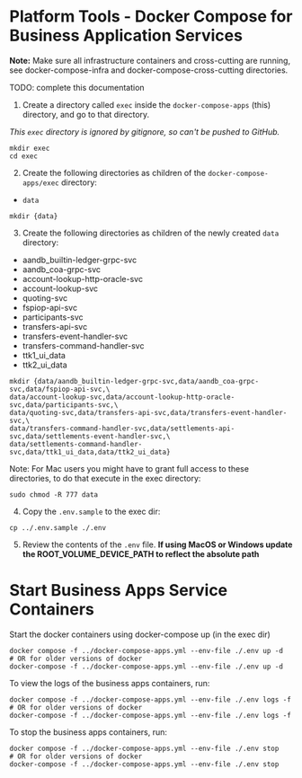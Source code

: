 # Platform Tools - Docker Compose for Business Application Services

**Note:** Make sure all infrastructure containers and cross-cutting are running, see docker-compose-infra and
docker-compose-cross-cutting directories. 

TODO: complete this documentation

1. Create a directory called `exec` inside the `docker-compose-apps` (this) directory, and go to that
   directory.

_This `exec` directory is ignored by gitignore, so can't be pushed to GitHub._

```shell
mkdir exec 
cd exec
```

2. Create the following directories as children of the `docker-compose-apps/exec` directory:

* `data`

```shell
mkdir {data}
```

3. Create the following directories as children of the newly created `data` directory:

* aandb_builtin-ledger-grpc-svc
* aandb_coa-grpc-svc
* account-lookup-http-oracle-svc
* account-lookup-svc
* quoting-svc
* fspiop-api-svc
* participants-svc
* transfers-api-svc
* transfers-event-handler-svc
* transfers-command-handler-svc
* ttk1_ui_data
* ttk2_ui_data

```shell
mkdir {data/aandb_builtin-ledger-grpc-svc,data/aandb_coa-grpc-svc,data/fspiop-api-svc,\
data/account-lookup-svc,data/account-lookup-http-oracle-svc,data/participants-svc,\
data/quoting-svc,data/transfers-api-svc,data/transfers-event-handler-svc,\
data/transfers-command-handler-svc,data/settlements-api-svc,data/settlements-event-handler-svc,\
data/settlements-command-handler-svc,data/ttk1_ui_data,data/ttk2_ui_data}
```

Note: For Mac users you might have to grant full access to these directories, to do that execute in the exec directory:
```shell
sudo chmod -R 777 data
```

4. Copy the `.env.sample` to the exec dir:

```shell
cp ../.env.sample ./.env
```

5. Review the contents of the `.env` file. **If using MacOS or Windows update the ROOT_VOLUME_DEVICE_PATH to reflect the absolute
   path**

# Start Business Apps Service Containers

Start the docker containers using docker-compose up (in the exec dir)

```shell
docker compose -f ../docker-compose-apps.yml --env-file ./.env up -d
# OR for older versions of docker
docker-compose -f ../docker-compose-apps.yml --env-file ./.env up -d
```

To view the logs of the business apps containers, run:

```shell
docker compose -f ../docker-compose-apps.yml --env-file ./.env logs -f
# OR for older versions of docker
docker-compose -f ../docker-compose-apps.yml --env-file ./.env logs -f
```

To stop the business apps containers, run:

```shell
docker compose -f ../docker-compose-apps.yml --env-file ./.env stop
# OR for older versions of docker
docker-compose -f ../docker-compose-apps.yml --env-file ./.env stop
```

